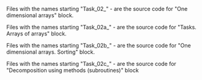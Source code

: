 Files with the names starting "Task_02_" - are the source code for "One dimensional arrays" block.

Files with the names starting "Task_02a_" - are the source code for "Tasks. Arrays of arrays" block.

Files with the names starting "Task_02b_" - are the source code for "One dimensional arrays. Sorting" block.

Files with the names starting "Task_02c_" - are the source code for "Decomposition using methods (subroutines)" block
